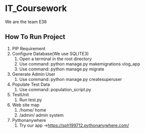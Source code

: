 # IT_Coursework
We are the team E38
##  How To Run Project
1. PIP Requirement 
2. Configure Database(We use SQLITE3)
   1. Open a terminal in the root directory
   2. Use command: python manage.py makemigrations vlog_app
   3. Use command: python manage.py migrate
3. Generate Admin User
   1. Use command: python manage.py createsuperuser
4. Populate Test Data
   1. Use command: population_script.py
5. TestUnit
   1. Run test.py 
6. Web site map
   1. /home/  home
   2. /admin/ admin system
7. Pythonanywhere
   1. Try our app ->https://sph199712.pythonanywhere.com/